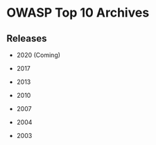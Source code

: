 # OWASP Top 10 Archives

## Releases

- 2020 (Coming)

- 2017

- 2013

- 2010

- 2007

- 2004
  
- 2003
